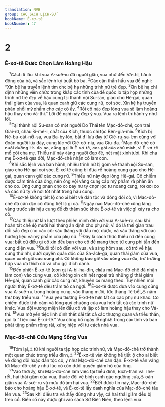 ```yaml
---
translation: NVB
group: CÁC SÁCH LỊCH-SỬ
bookName: Ê-xơ-tê 
bookNumber: 17
---
```


<div class="title"><h1>2</h1><h3>Ê-xơ-tê Được Chọn Làm Hoàng Hậu </h3></div>
<span class="verse et_2_1"> <sup>1</sup>Cách ít lâu, khi vua A-suê-ru đã nguôi giận, vua nhớ đến Vả-thi, hành động của bà, và sắc lệnh ký truất bỏ bà. </span>
<span class="verse et_2_2"><sup>2</sup>Các cận thần hầu vua đề nghị: “Xin bệ hạ truyền lệnh tìm cho bệ hạ những trinh nữ trẻ đẹp. </span>
<span class="verse et_2_3"><sup>3</sup>Xin bệ hạ chỉ định những viên chức trong khắp các tỉnh của đế quốc lo tập họp những trinh nữ trẻ đẹp về hậu cung tại thành nội Su-san, giao cho Hê-gai, quan thái giám của vua, là quan canh giữ các cung nữ, coi sóc. Xin bệ hạ truyền phân phối mỹ phẩm cho các cô ấy. </span>
<span class="verse et_2_4"><sup>4</sup>Rồi cô nào đẹp lòng vua sẽ làm hoàng hậu thay cho Vả-thi.” Lời đề nghị này đẹp ý vua. Vua ra lệnh thi hành y như lời. <br/></span>
<span class="verse et_2_5"> <sup>5</sup>Tại thành nội Su-san có một người Do Thái tên Mạc-đô-chê, con trai Giai-rơ, cháu Si-mê-i, chắt của Kích, thuộc chi tộc Bên-gia-min. </span>
<span class="verse et_2_6"><sup>6</sup>Kích bị Nê-bu-cát-nết-sa, vua Ba-by-lôn, bắt đi lưu đày từ Giê-ru-sa-lem cùng với đoàn người lưu đày, cùng lúc với Giê-cô-nia, vua Giu-đa. </span>
<span class="verse et_2_7"><sup>7</sup>Mạc-đô-chê có nuôi dưỡng Ha-đa-sa, cũng gọi là Ê-xơ-tê, con gái của chú mình, vì Ê-xơ-tê mồ côi cha mẹ. Thiếu nữ này dáng người đẹp đẽ, nét mặt xinh tươi. Khi cha mẹ Ê-xơ-tê qua đời, Mạc-đô-chê nhận cô làm con. <br/></span>
<span class="verse et_2_8"> <sup>8</sup>Khi sắc lệnh vua ban hành, nhiều trinh nữ bị gom về thành nội Su-san, giao cho Hê-gai coi sóc. Ê-xơ-tê cũng bị đưa về hoàng cung giao cho Hê-gai, quan canh giữ các cung nữ. </span>
<span class="verse et_2_9"><sup>9</sup>Thiếu nữ này đẹp lòng Hê-gai. Cô chiếm được cảm tình của ông, nên ông vội vàng cung cấp mỹ phẩm và phần ăn cho cô. Ông cũng phân cho cô bảy nữ tỳ chọn lọc từ hoàng cung, rồi dời cô và các nữ tỳ về nơi tốt nhất trong hậu cung. <br/></span>
<span class="verse et_2_10"> <sup>10</sup>Ê-xơ-tê không tiết lộ cho ai biết về dân tộc và dòng dõi cô, vì Mạc-đô-chê đã căn dặn cô đừng tiết lộ gì cả. </span>
<span class="verse et_2_11"><sup>11</sup>Ngày nào Mạc-đô-chê cũng lảng vảng trước sân hậu cung để dò thăm sức khỏe Ê-xơ-tê và việc gì xảy ra cho cô. <br/></span>
<span class="verse et_2_12"> <sup>12</sup>Các thiếu nữ lần lượt theo phiên mình đến với vua A-suê-ru, sau khi hoàn tất chế độ mười hai tháng ấn định cho phụ nữ, vì đó là thời gian trau dồi sắc đẹp cho các cô: sáu tháng với dầu một dược, và sáu tháng với các hương liệu và mỹ phẩm của phụ nữ. </span>
<span class="verse et_2_13"><sup>13</sup>Đây là cách thức thiếu nữ đến cùng vua: bất cứ điều gì cô xin đều ban cho cô để mang theo từ cung phi tần đến cung điện vua. </span>
<span class="verse et_2_14"><sup>14</sup>Buổi tối cô đến với vua, và sáng hôm sau, cô trở về hậu cung thứ nhì, dưới quyền quản đốc của Sa-ách-ga, quan thái giám của vua, quan canh giữ các cung phi. Cô không bao giờ vào cùng vua nữa, trừ trường hợp vua ưa thích cô và cho gọi đích danh. <br/></span>
<span class="verse et_2_15"> <sup>15</sup>Đến phiên Ê-xơ-tê (con gái A-bi-ha-đin, cháu mà Mạc-đô-chê đã nhận làm con) vào cùng vua, cô không xin chi hết ngoại trừ những gì thái giám Hê-gai, quan canh giữ các cung nữ, khuyên cô mang theo. Tuy nhiên mọi người thấy Ê-xơ-tê đều trầm trồ ca ngợi. </span>
<span class="verse et_2_16"><sup>16</sup>Ê-xơ-tê được đưa vào cung cùng vua A-suê-ru, trong hoàng cung, vào tháng mười, tức tháng Tê-bết,<a data-toggle="tooltip" data-placement="bottom" title="Tương đương với 15 tháng 12 đến 15 tháng 1 năm 479-478, khoảng bốn năm sau khi hoàng hậu Vả-thi bị truất phế">⚓</a> năm thứ bảy triều vua. </span>
<span class="verse et_2_17"><sup>17</sup>Vua yêu thương Ê-xơ-tê hơn tất cả các phụ nữ khác. Cô chiếm được tình cảm và lòng quý chuộng của vua hơn tất cả các trinh nữ khác. Vua đội vương miện lên đầu cô và lập cô làm hoàng hậu thay cho Vả-thi. </span>
<span class="verse et_2_18"><sup>18</sup>Vua mở yến tiệc linh đình thết đãi tất cả các thượng quan và triều thần, gọi là “Tiệc của Ê-xơ-tê.” Vua công bố ngày lễ nghỉ<a data-toggle="tooltip" data-placement="bottom" title="Cũng có thể hiểu là ‘ngày ân xá,’ hoặc ‘giảm/miễn thuế.’">⚓</a> trong các tỉnh và ban phát tặng phẩm rộng rãi, xứng hiệp với tư cách nhà vua. <br/></span>
<div class="title"><h3>Mạc-đô-chê Cứu Mạng Sống Vua </h3></div>
<span class="verse et_2_19"> <sup>19</sup>Tóm lại,<a data-toggle="tooltip" data-placement="bottom" title="MT: lần thứ nhì">⚓</a> từ khi người ta tập họp các trinh nữ, và Mạc-đô-chê trở thành một quan chức trong triều đình,<a data-toggle="tooltip" data-placement="bottom" title="Nt: ngồi tại cổng vua">⚓</a></span>
<span class="verse et_2_20"><sup>20</sup>Ê-xơ-tê vẫn không hề tiết lộ cho ai biết về dòng dõi hoặc dân tộc cô, y như Mạc-đô-chê căn dặn. Ê-xơ-tê vẫn vâng lời Mạc-đô-chê y như lúc cô còn dưới quyền giám hộ của ông. <br/></span>
<span class="verse et_2_21"> <sup>21</sup>Vào thời ấy, khi Mạc-đô-chê làm việc tại triều đình, Bích-than và Thê-rết, hai thái giám của vua, thuộc đội vệ binh canh gác ngưỡng cửa,<a data-toggle="tooltip" data-placement="bottom" title="Ngưỡng cửa vào khu dành riêng cho vua ở và nơi đặt ngai vua">⚓</a> oán giận vua A-suê-ru và mưu đồ ám hại vua. </span>
<span class="verse et_2_22"><sup>22</sup>Biết được tin này, Mạc-đô-chê báo cho hoàng hậu Ê-xơ-tê, và Ê-xơ-tê lấy danh nghĩa của Mạc-đô-chê tâu lên vua. </span>
<span class="verse et_2_23"><sup>23</sup>Sau khi điều tra và thấy đúng như vậy, cả hai thái giám đều bị treo cổ. Biến cố này được ghi vào sách Sử Biên Niên, theo lệnh vua. <br/></span>
